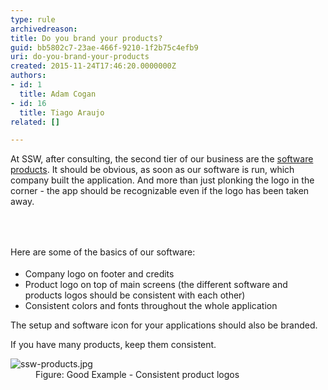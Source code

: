 ```yaml
---
type: rule
archivedreason: 
title: Do you brand your products?
guid: bb5802c7-23ae-466f-9210-1f2b75c4efb9
uri: do-you-brand-your-products
created: 2015-11-24T17:46:20.0000000Z
authors:
- id: 1
  title: Adam Cogan
- id: 16
  title: Tiago Araujo
related: []

---
```



<p>At SSW, after consulting, the second tier of our business are the&#160;<a href="https&#58;//www.ssw.com.au/ssw/Products/ProdCategoryList.aspx">software products</a>. It should be obvious, as soon as our software is run, which company built the application. And more than just plonking the logo in the corner - the app should be recognizable even if the logo has been taken away.​​​</p>
<br><excerpt class='endintro'></excerpt><br>
<p>​<span style="line-height&#58;1.6;">Here are some of the basics of our software&#58;</span></p><ul><li>Company logo on footer and credits</li><li>Product logo on top of main screens (the different software and products logos should be consistent with each other)</li><li>Consistent colors and fonts throughout the whole application</li></ul><p>​The setup and software icon for your applications should also be branded.​<br></p><p>If you have many products, keep them consistent.​​</p><dl class="goodImage"><dt><img src="/PublishingImages/ssw-products.jpg" alt="ssw-products.jpg" /></dt><dd>Figure&#58; Good Example - Consistent product logos</dd></dl>
​


